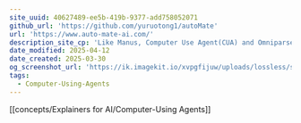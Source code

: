 ```yaml
---
site_uuid: 40627489-ee5b-419b-9377-add758052071
github_url: 'https://github.com/yuruotong1/autoMate'
url: 'https://www.auto-mate-ai.com/'
description_site_cp: 'Like Manus, Computer Use Agent(CUA) and Omniparser, we are computer-using'
date_modified: 2025-04-12
date_created: 2025-03-30
og_screenshot_url: 'https://ik.imagekit.io/xvpgfijuw/uploads/lossless/screenshots/20250529_autoMate_og_screenshot.jpeg'
tags:
  - Computer-Using-Agents
---
```


[[concepts/Explainers for AI/Computer-Using Agents]]
